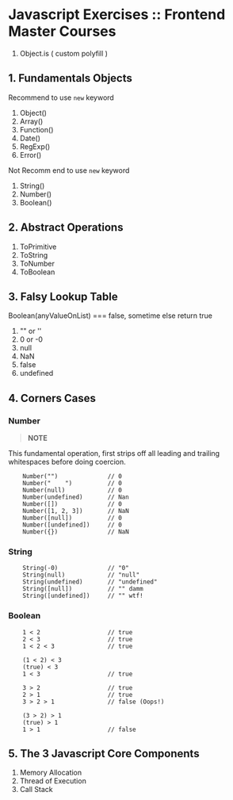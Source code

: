 # Javascript Exercises :: Frontend Master Courses

1. Object.is ( custom polyfill )

## 1. Fundamentals Objects

Recommend to use ``new`` keyword

1. Object()
2. Array()
3. Function()
4. Date()
5. RegExp()
6. Error()

Not Recomm  end to use ``new`` keyword

1. String()
2. Number()
3. Boolean()

## 2. Abstract Operations

1. ToPrimitive
2. ToString
3. ToNumber
4. ToBoolean

## 3. Falsy Lookup Table

Boolean(anyValueOnList) === false, sometime else return true 

1. "" or ''
2. 0 or -0
3. null
4. NaN
5. false
5. undefined

## 4. Corners Cases

### Number

> **NOTE**

This fundamental operation, first strips off all leading and trailing whitespaces before doing coercion.

```
    Number("")              // 0 
    Number("    ")          // 0 
    Number(null)            // 0 
    Number(undefined)       // Nan
    Number([])              // 0 
    Number([1, 2, 3])       // NaN
    Number([null])          // 0 
    Number([undefined])     // 0
    Number({})              // NaN
```
### String
```
    String(-0)              // "0" 
    String(null)            // "null"
    String(undefined)       // "undefined"
    String([null])          // "" damm
    String([undefined])     // "" wtf!
```
### Boolean
```
    1 < 2                   // true
    2 < 3                   // true
    1 < 2 < 3               // true

    (1 < 2) < 3
    (true) < 3
    1 < 3                   // true

    3 > 2                   // true
    2 > 1                   // true
    3 > 2 > 1               // false (Oops!)

    (3 > 2) > 1
    (true) > 1
    1 > 1                   // false

```
## 5. The 3 Javascript Core Components

1. Memory Allocation
2. Thread of Execution
3. Call Stack